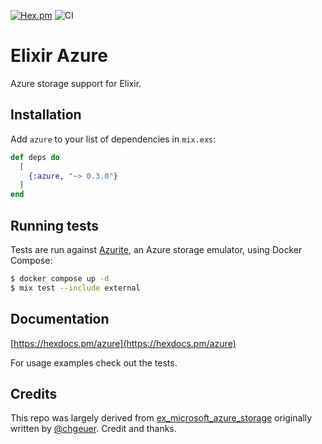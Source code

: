 [![Hex.pm](https://img.shields.io/hexpm/v/azure.svg)](https://hex.pm/packages/azure)
![CI](https://github.com/joeapearson/elixir-azure/actions/workflows/ci.yml/badge.svg)

# Elixir Azure

Azure storage support for Elixir.

## Installation

Add `azure` to your list of dependencies in `mix.exs`:

```elixir
def deps do
  [
    {:azure, "~> 0.3.0"}
  ]
end
```

## Running tests

Tests are run against [Azurite](https://github.com/Azure/Azurite), an Azure storage emulator, using
Docker Compose:

```sh
$ docker compose up -d
$ mix test --include external
```

## Documentation

[https://hexdocs.pm/azure](https://hexdocs.pm/azure)

For usage examples check out the tests.

## Credits

This repo was largely derived from [ex_microsoft_azure_storage](https://github.com/chgeuer/ex_microsoft_azure_storage) originally written by [@chgeuer](https://github.com/chgeuer).  Credit and thanks.
